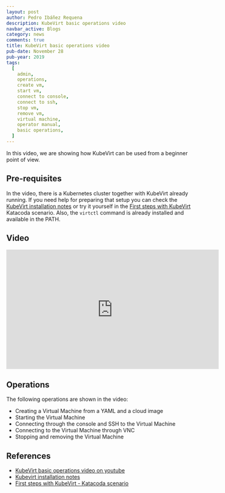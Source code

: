 ```yaml
---
layout: post
author: Pedro Ibáñez Requena
description: KubeVirt basic operations video
navbar_active: Blogs
category: news
comments: true
title: KubeVirt basic operations video
pub-date: November 28
pub-year: 2019
tags:
  [
    admin,
    operations,
    create vm,
    start vm,
    connect to console,
    connect to ssh,
    stop vm,
    remove vm,
    virtual machine,
    operator manual,
    basic operations,
  ]
---
```


In this video, we are showing how KubeVirt can be used from a beginner point of view.

## Pre-requisites

In the video, there is a Kubernetes cluster together with KubeVirt already running. If you need help for preparing that setup you can check the [KubeVirt installation notes](https://kubevirt.io/user-guide/docs/latest/administration/intro.html) or try it yourself in the [First steps with KubeVirt](https://www.katacoda.com/kubevirt/scenarios/kubevirt-101) Katacoda scenario.
Also, the `virtctl` command is already installed and available in the PATH.

## Video

<iframe width="560" height="315" style="height: 315px" src="https://www.youtube.com/embed/KC03G60shIc" frameborder="0" allow="accelerometer; autoplay; encrypted-media; gyroscope; picture-in-picture" allowfullscreen></iframe>

## Operations

The following operations are shown in the video:

- Creating a Virtual Machine from a YAML and a cloud image
- Starting the Virtual Machine
- Connecting through the console and SSH to the Virtual Machine
- Connecting to the Virtual Machine through VNC
- Stopping and removing the Virtual Machine

## References

- [KubeVirt basic operations video on youtube](https://www.youtube.com/watch?v=KC03G60shIc)
- [Kubevirt installation notes](https://kubevirt.io/user-guide/docs/latest/administration/intro.html)
- [First steps with KubeVirt - Katacoda scenario](https://www.katacoda.com/kubevirt/scenarios/kubevirt-101)
